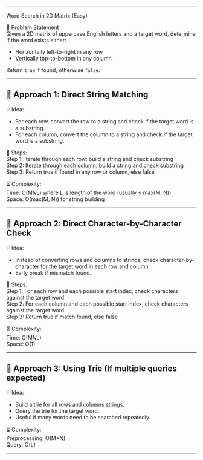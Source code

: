 ------------------------------------------------------------
 Word Search in 2D Matrix (Easy)

 📝 Problem Statement  
Given a 2D matrix of uppercase English letters and a target word, determine if the word exists either:  
- Horizontally left-to-right in any row  
- Vertically top-to-bottom in any column

Return `true` if found, otherwise `false`.

---

## 🔹 Approach 1: Direct String Matching  
💡 Idea:  
- For each row, convert the row to a string and check if the target word is a substring.  
- For each column, convert the column to a string and check if the target word is a substring.

📍 Steps:  
Step 1: Iterate through each row: build a string and check substring  
Step 2: Iterate through each column: build a string and check substring  
Step 3: Return true if found in any row or column, else false

⏳ Complexity:  
Time: O(M*N*L) where L is length of the word (usually ≤ max(M, N))  
Space: O(max(M, N)) for string building

---

## 🔹 Approach 2: Direct Character-by-Character Check  
💡 Idea:  
- Instead of converting rows and columns to strings, check character-by-character for the target word in each row and column.  
- Early break if mismatch found.

📍 Steps:  
Step 1: For each row and each possible start index, check characters against the target word  
Step 2: For each column and each possible start index, check characters against the target word  
Step 3: Return true if match found, else false

⏳ Complexity:  
Time: O(M*N*L)  
Space: O(1)

---

## 🔹 Approach 3: Using Trie (If multiple queries expected)  
💡 Idea:  
- Build a trie for all rows and columns strings.  
- Query the trie for the target word.  
- Useful if many words need to be searched repeatedly.

⏳ Complexity:  
Preprocessing: O(M*N)  
Query: O(L)

---

